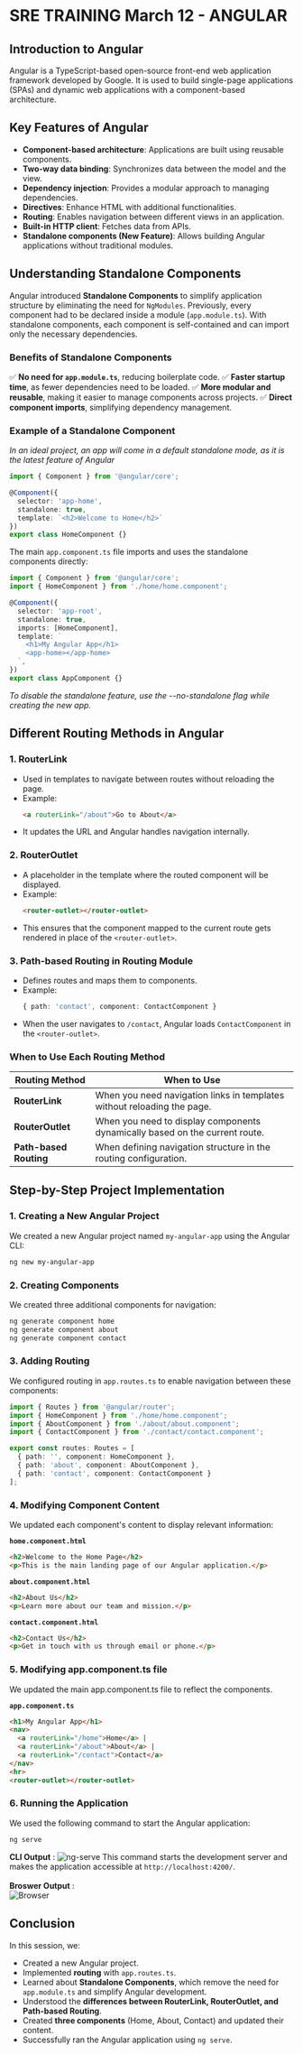 # SRE TRAINING March 12 - ANGULAR

## Introduction to Angular
Angular is a TypeScript-based open-source front-end web application framework developed by Google. It is used to build single-page applications (SPAs) and dynamic web applications with a component-based architecture.

## Key Features of Angular
- **Component-based architecture**: Applications are built using reusable components.
- **Two-way data binding**: Synchronizes data between the model and the view.
- **Dependency injection**: Provides a modular approach to managing dependencies.
- **Directives**: Enhance HTML with additional functionalities.
- **Routing**: Enables navigation between different views in an application.
- **Built-in HTTP client**: Fetches data from APIs.
- **Standalone components (New Feature)**: Allows building Angular applications without traditional modules.

## Understanding Standalone Components
Angular introduced **Standalone Components** to simplify application structure by eliminating the need for `NgModules`. Previously, every component had to be declared inside a module (`app.module.ts`). With standalone components, each component is self-contained and can import only the necessary dependencies.

### Benefits of Standalone Components
✅ **No need for `app.module.ts`**, reducing boilerplate code.
✅ **Faster startup time**, as fewer dependencies need to be loaded.
✅ **More modular and reusable**, making it easier to manage components across projects.
✅ **Direct component imports**, simplifying dependency management.

### Example of a Standalone Component
*In an ideal project, an app will come in a default standalone mode, as it is the latest feature of Angular*
```typescript
import { Component } from '@angular/core';

@Component({
  selector: 'app-home',
  standalone: true,
  template: `<h2>Welcome to Home</h2>`
})
export class HomeComponent {}
```

The main `app.component.ts` file imports and uses the standalone components directly:
```typescript
import { Component } from '@angular/core';
import { HomeComponent } from './home/home.component';

@Component({
  selector: 'app-root',
  standalone: true,
  imports: [HomeComponent],
  template: `
    <h1>My Angular App</h1>
    <app-home></app-home>
  `,
})
export class AppComponent {}
```
*To disable the standalone feature, use the --no-standalone flag while creating the new app.*

## Different Routing Methods in Angular
### **1. RouterLink**
- Used in templates to navigate between routes without reloading the page.
- Example:
  ```html
  <a routerLink="/about">Go to About</a>
  ```
- It updates the URL and Angular handles navigation internally.

### **2. RouterOutlet**
- A placeholder in the template where the routed component will be displayed.
- Example:
  ```html
  <router-outlet></router-outlet>
  ```
- This ensures that the component mapped to the current route gets rendered in place of the `<router-outlet>`.

### **3. Path-based Routing in Routing Module**
- Defines routes and maps them to components.
- Example:
  ```typescript
  { path: 'contact', component: ContactComponent }
  ```
- When the user navigates to `/contact`, Angular loads `ContactComponent` in the `<router-outlet>`.

### When to Use Each Routing Method
| Routing Method | When to Use |
|---------------|------------|
| **RouterLink** | When you need navigation links in templates without reloading the page. |
| **RouterOutlet** | When you need to display components dynamically based on the current route. |
| **Path-based Routing** | When defining navigation structure in the routing configuration. |

## Step-by-Step Project Implementation
### 1. Creating a New Angular Project
We created a new Angular project named `my-angular-app` using the Angular CLI:
```sh
ng new my-angular-app
```

### 2. Creating Components
We created three additional components for navigation:
```sh
ng generate component home
ng generate component about
ng generate component contact
```

### 3. Adding Routing
We configured routing in `app.routes.ts` to enable navigation between these components:
```typescript
import { Routes } from '@angular/router';
import { HomeComponent } from './home/home.component';
import { AboutComponent } from './about/about.component';
import { ContactComponent } from './contact/contact.component';

export const routes: Routes = [
  { path: '', component: HomeComponent },
  { path: 'about', component: AboutComponent },
  { path: 'contact', component: ContactComponent }
];
```

### 4. Modifying Component Content
We updated each component's content to display relevant information:

**`home.component.html`**
```html
<h2>Welcome to the Home Page</h2>
<p>This is the main landing page of our Angular application.</p>
```

**`about.component.html`**
```html
<h2>About Us</h2>
<p>Learn more about our team and mission.</p>
```

**`contact.component.html`**
```html
<h2>Contact Us</h2>
<p>Get in touch with us through email or phone.</p>
```
### 5. Modifying app.component.ts file
We updated the main app.component.ts file to reflect the components.

**`app.component.ts`**
```html
<h1>My Angular App</h1>
<nav>
  <a routerLink="/home">Home</a> |
  <a routerLink="/about">About</a> |
  <a routerLink="/contact">Contact</a>
</nav>
<hr>
<router-outlet></router-outlet>
```
### 6. Running the Application
We used the following command to start the Angular application:
```sh
ng serve
```
**CLI Output** : ![ng-serve](https://github.com/rhearobinson19/Mthree_Daily_Documentation/blob/main/WEEK%205/SRE%20TRAINING%20(DAY%2023)%20-%20ANGULAR/ng_serve.png)
This command starts the development server and makes the application accessible at `http://localhost:4200/`.
<br> <br>
**Broswer Output** : <br> ![Browser](https://github.com/rhearobinson19/Mthree_Daily_Documentation/blob/main/WEEK%205/SRE%20TRAINING%20(DAY%2023)%20-%20ANGULAR/output.png)


## Conclusion
In this session, we:
- Created a new Angular project.
- Implemented **routing** with `app.routes.ts`.
- Learned about **Standalone Components**, which remove the need for `app.module.ts` and simplify Angular development.
- Understood the **differences between RouterLink, RouterOutlet, and Path-based Routing**.
- Created **three components** (Home, About, Contact) and updated their content.
- Successfully ran the Angular application using `ng serve`.


